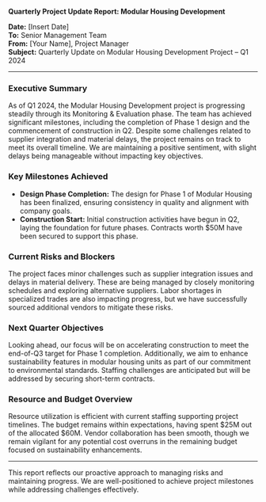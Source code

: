

**Quarterly Project Update Report: Modular Housing Development**

**Date:** [Insert Date]  
**To:** Senior Management Team  
**From:** [Your Name], Project Manager  
**Subject:** Quarterly Update on Modular Housing Development Project – Q1 2024

---

### **Executive Summary**

As of Q1 2024, the Modular Housing Development project is progressing steadily through its Monitoring & Evaluation phase. The team has achieved significant milestones, including the completion of Phase 1 design and the commencement of construction in Q2. Despite some challenges related to supplier integration and material delays, the project remains on track to meet its overall timeline. We are maintaining a positive sentiment, with slight delays being manageable without impacting key objectives.

### **Key Milestones Achieved**

- **Design Phase Completion:** The design for Phase 1 of Modular Housing has been finalized, ensuring consistency in quality and alignment with company goals.
- **Construction Start:** Initial construction activities have begun in Q2, laying the foundation for future phases. Contracts worth $50M have been secured to support this phase.

### **Current Risks and Blockers**

The project faces minor challenges such as supplier integration issues and delays in material delivery. These are being managed by closely monitoring schedules and exploring alternative suppliers. Labor shortages in specialized trades are also impacting progress, but we have successfully sourced additional vendors to mitigate these risks.

### **Next Quarter Objectives**

Looking ahead, our focus will be on accelerating construction to meet the end-of-Q3 target for Phase 1 completion. Additionally, we aim to enhance sustainability features in modular housing units as part of our commitment to environmental standards. Staffing challenges are anticipated but will be addressed by securing short-term contracts.

### **Resource and Budget Overview**

Resource utilization is efficient with current staffing supporting project timelines. The budget remains within expectations, having spent $25M out of the allocated $60M. Vendor collaboration has been smooth, though we remain vigilant for any potential cost overruns in the remaining budget focused on sustainability enhancements.

---

This report reflects our proactive approach to managing risks and maintaining progress. We are well-positioned to achieve project milestones while addressing challenges effectively.